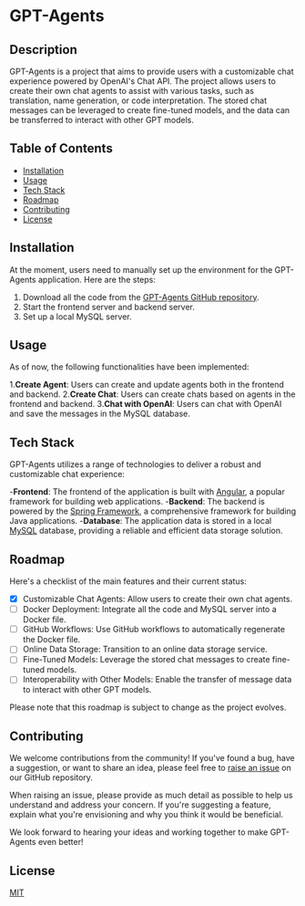 # GPT-Agents

## Description

GPT-Agents is a project that aims to provide users with a customizable chat experience powered by OpenAI's Chat API. The project allows users to create their own chat agents to assist with various tasks, such as translation, name generation, or code interpretation. The stored chat messages can be leveraged to create fine-tuned models, and the data can be transferred to interact with other GPT models.

## Table of Contents

- [Installation](#installation)
- [Usage](#usage)
- [Tech Stack](#tech-stack)
- [Roadmap](#roadmap)
- [Contributing](#contributing)
- [License](#license)

## Installation

At the moment, users need to manually set up the environment for the GPT-Agents application. Here are the steps:

1. Download all the code from the [GPT-Agents GitHub repository](https://github.com/matthewhou19/GPT-Agents).
2. Start the frontend server and backend server.
3. Set up a local MySQL server.

## Usage

As of now, the following functionalities have been implemented:

1.**Create Agent**: Users can create and update agents both in the frontend and backend. 2.**Create Chat**: Users can create chats based on agents in the frontend and backend. 3.**Chat with OpenAI**: Users can chat with OpenAI and save the messages in the MySQL database.

## Tech Stack

GPT-Agents utilizes a range of technologies to deliver a robust and customizable chat experience:

-**Frontend**: The frontend of the application is built with [Angular](https://angular.io/), a popular framework for building web applications. -**Backend**: The backend is powered by the [Spring Framework](https://spring.io/), a comprehensive framework for building Java applications. -**Database**: The application data is stored in a local [MySQL](https://www.mysql.com/) database, providing a reliable and efficient data storage solution.

## Roadmap

Here's a checklist of the main features and their current status:

- [x] Customizable Chat Agents: Allow users to create their own chat agents.
- [ ] Docker Deployment: Integrate all the code and MySQL server into a Docker file.
- [ ] GitHub Workflows: Use GitHub workflows to automatically regenerate the Docker file.
- [ ] Online Data Storage: Transition to an online data storage service.
- [ ] Fine-Tuned Models: Leverage the stored chat messages to create fine-tuned models.
- [ ] Interoperability with Other Models: Enable the transfer of message data to interact with other GPT models.

Please note that this roadmap is subject to change as the project evolves.

## Contributing

We welcome contributions from the community! If you've found a bug, have a suggestion, or want to share an idea, please feel free to [raise an issue](https://github.com/matthewhou19/GPT-Agents/issues) on our GitHub repository.

When raising an issue, please provide as much detail as possible to help us understand and address your concern. If you're suggesting a feature, explain what you're envisioning and why you think it would be beneficial.

We look forward to hearing your ideas and working together to make GPT-Agents even better!

## License

[MIT](https://choosealicense.com/licenses/mit/)
